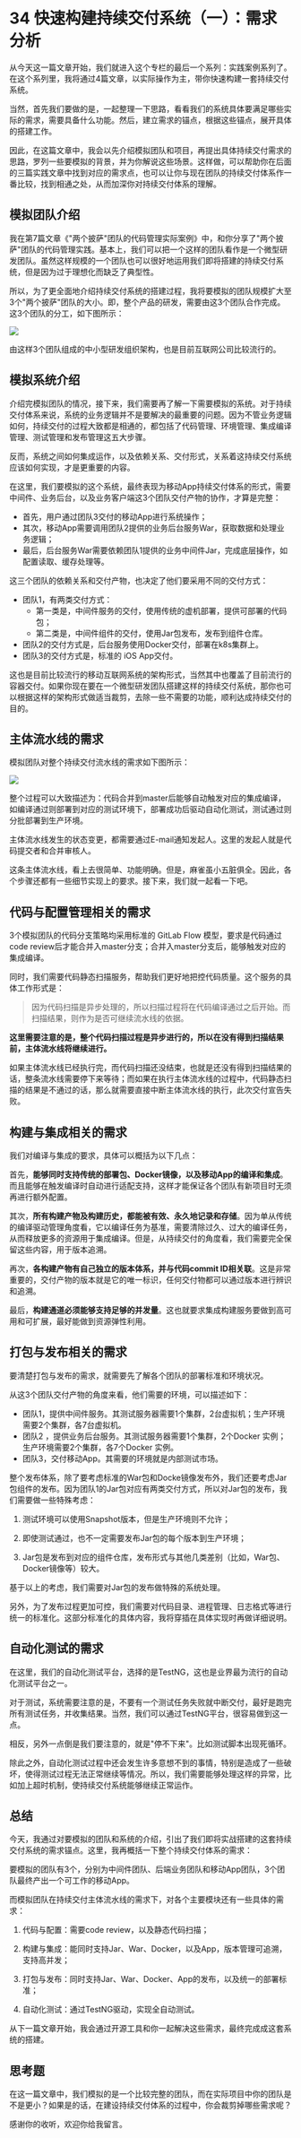 # 34 快速构建持续交付系统（一）：需求分析

从今天这一篇文章开始，我们就进入这个专栏的最后一个系列：实践案例系列了。在这个系列里，我将通过4篇文章，以实际操作为主，带你快速构建一套持续交付系统。

当然，首先我们要做的是，一起整理一下思路，看看我们的系统具体要满足哪些实际的需求，需要具备什么功能。然后，建立需求的锚点，根据这些锚点，展开具体的搭建工作。

因此，在这篇文章中，我会以先介绍模拟团队和项目，再提出具体持续交付需求的思路，罗列一些要模拟的背景，并为你解说这些场景。这样做，可以帮助你在后面的三篇实践文章中找到对应的需求点，也可以让你与现在团队的持续交付体系作一番比较，找到相通之处，从而加深你对持续交付体系的理解。

## 模拟团队介绍

我在第7篇文章《"两个披萨"团队的代码管理实际案例》中，和你分享了"两个披萨"团队的代码管理实践。基本上，我们可以把一个这样的团队看作是一个微型研发团队。虽然这样规模的一个团队也可以很好地运用我们即将搭建的持续交付系统，但是因为过于理想化而缺乏了典型性。

所以，为了更全面地介绍持续交付系统的搭建过程，我将要模拟的团队规模扩大至3个"两个披萨"团队的大小。即，整个产品的研发，需要由这3个团队合作完成。这3个团队的分工，如下图所示：

![](assets/b30d7ed155a514fee323b18924d1e836.png)

由这样3个团队组成的中小型研发组织架构，也是目前互联网公司比较流行的。

## 模拟系统介绍

介绍完模拟团队的情况，接下来，我们需要再了解一下需要模拟的系统。对于持续交付体系来说，系统的业务逻辑并不是要解决的最重要的问题。因为不管业务逻辑如何，持续交付的过程大致都是相通的，都包括了代码管理、环境管理、集成编译管理、测试管理和发布管理这五大步骤。

反而，系统之间如何集成运作，以及依赖关系、交付形式，关系着这持续交付系统应该如何实现，才是更重要的内容。

在这里，我们要模拟的这个系统，最终表现为移动App持续交付体系的形式，需要中间件、业务后台，以及业务客户端这3个团队交付产物的协作，才算是完整：

-   首先，用户通过团队3交付的移动App进行系统操作；
-   其次，移动App需要调用团队2提供的业务后台服务War，获取数据和处理业务逻辑；
-   最后，后台服务War需要依赖团队1提供的业务中间件Jar，完成底层操作，如配置读取、缓存处理等。

这三个团队的依赖关系和交付产物，也决定了他们要采用不同的交付方式：

-   团队1，有两类交付方式：
    -   第一类是，中间件服务的交付，使用传统的虚机部署，提供可部署的代码包；
    -   第二类是，中间件组件的交付，使用Jar包发布，发布到组件仓库。
-   团队2的交付方式是，后台服务使用Docker交付，部署在k8s集群上。
-   团队3的交付方式是，标准的 iOS App交付。

这也是目前比较流行的移动互联网系统的架构形式，当然其中也覆盖了目前流行的容器交付。如果你现在要在一个微型研发团队搭建这样的持续交付系统，那你也可以根据这样的架构形式做适当裁剪，去除一些不需要的功能，顺利达成持续交付的目的。

## 主体流水线的需求

模拟团队对整个持续交付流水线的需求如下图所示：

![](assets/b9c7a8be8b1378bd3e1f863ab0b2d3fe.png)

整个过程可以大致描述为：代码合并到master后能够自动触发对应的集成编译，如编译通过则部署到对应的测试环境下，部署成功后驱动自动化测试，测试通过则分批部署到生产环境。

主体流水线发生的状态变更，都需要通过E-mail通知发起人。这里的发起人就是代码提交者和合并审核人。

这条主体流水线，看上去很简单、功能明确。但是，麻雀虽小五脏俱全。因此，各个步骤还都有一些细节实现上的要求。接下来，我们就一起看一下吧。

## 代码与配置管理相关的需求

3个模拟团队的代码分支策略均采用标准的 GitLab Flow
模型，要求是代码通过code
review后才能合并入master分支；合并入master分支后，能够触发对应的集成编译。

同时，我们需要代码静态扫描服务，帮助我们更好地把控代码质量。这个服务的具体工作形式是：

> 因为代码扫描是异步处理的，所以扫描过程将在代码编译通过之后开始。而扫描结果，则作为是否可继续流水线的依据。

**这里需要注意的是，整个代码扫描过程是异步进行的，所以在没有得到扫描结果前，主体流水线将继续进行。**

如果主体流水线已经执行完，而代码扫描还没结束，也就是还没有得到扫描结果的话，整条流水线需要停下来等待；而如果在执行主体流水线的过程中，代码静态扫描的结果是不通过的话，那么就需要直接中断主体流水线的执行，此次交付宣告失败。

## 构建与集成相关的需求

我们对编译与集成的要求，具体可以概括为以下几点：

首先，**能够同时支持传统的部署包、Docker镜像，以及移动App的编译和集成**。而且能够在触发编译时自动进行适配支持，这样才能保证各个团队有新项目时无须再进行额外配置。

其次，**所有构建产物及构建历史，都能被有效、永久地记录和存储**。因为单从传统的编译驱动管理角度看，它以编译任务为基准，需要清除过久、过大的编译任务，从而释放更多的资源用于集成编译。但是，从持续交付的角度看，我们需要完全保留这些内容，用于版本追溯。

再次，**各构建产物有自己独立的版本体系，并与代码commit
ID相关联**。这是非常重要的，交付产物的版本就是它的唯一标识，任何交付物都可以通过版本进行辨识和追溯。

最后，**构建通道必须能够支持足够的并发量**。这也就要求集成构建服务要做到高可用和可扩展，最好能做到资源弹性利用。

## 打包与发布相关的需求

要清楚打包与发布的需求，就需要先了解各个团队的部署标准和环境状况。

从这3个团队交付产物的角度来看，他们需要的环境，可以描述如下：

-   团队1，提供中间件服务。其测试服务器需要1个集群，2台虚拟机；生产环境需要2个集群，各7台虚拟机。
-   团队2 ，提供业务后台服务。其测试服务器需要1个集群，2个Docker
    实例；生产环境需要2个集群，各7个Docker 实例。
-   团队3，交付移动App。其需要的环境就是内部测试市场。

整个发布体系，除了要考虑标准的War包和Docke镜像发布外，我们还要考虑Jar包组件的发布。因为团队1的Jar包对应有两类交付方式，所以对Jar包的发布，我们需要做一些特殊考虑：

1.  测试环境可以使用Snapshot版本，但是生产环境则不允许；

2.  即使测试通过，也不一定需要发布Jar包的每个版本到生产环境；

3.  Jar包是发布到对应的组件仓库，发布形式与其他几类差别（比如，War包、Docker镜像等）较大。

基于以上的考虑，我们需要对Jar包的发布做特殊的系统处理。

另外，为了发布过程更加可控，我们需要对代码目录、进程管理、日志格式等进行统一的标准化。这部分标准化的具体内容，我将穿插在具体实现时再做详细说明。

## 自动化测试的需求

在这里，我们的自动化测试平台，选择的是TestNG，这也是业界最为流行的自动化测试平台之一。

对于测试，系统需要注意的是，不要有一个测试任务失败就中断交付，最好是跑完所有测试任务，并收集结果。当然，我们可以通过TestNG平台，很容易做到这一点。

相反，另外一点倒是我们要注意的，就是"停不下来"。比如测试脚本出现死循环。

除此之外，自动化测试过程中还会发生许多意想不到的事情，特别是造成了一些破坏，使得测试过程无法正常继续等情况。所以，我们需要能够处理这样的异常，比如加上超时机制，使持续交付系统能够继续正常运作。

## 总结

今天，我通过对要模拟的团队和系统的介绍，引出了我们即将实战搭建的这套持续交付系统的需求锚点。这里，我再概括一下整个持续交付体系的需求：

要模拟的团队有3个，分别为中间件团队、后端业务团队和移动App团队，3个团队最终产出一个可工作的移动App。

而模拟团队在持续交付主体流水线的需求下，对各个主要模块还有一些具体的需求：

1.  代码与配置：需要code review，以及静态代码扫描；

2.  构建与集成：能同时支持Jar、War、Docker，以及App，版本管理可追溯，支持高并发；

3.  打包与发布：同时支持Jar、War、Docker、App的发布，以及统一的部署标准；

4.  自动化测试：通过TestNG驱动，实现全自动测试。

从下一篇文章开始，我会通过开源工具和你一起解决这些需求，最终完成成这套系统的搭建。

## 思考题

在这一篇文章中，我们模拟的是一个比较完整的团队，而在实际项目中你的团队是不是更小？如果是的话，在建设持续交付体系的过程中，你会裁剪掉哪些需求呢？

感谢你的收听，欢迎你给我留言。
